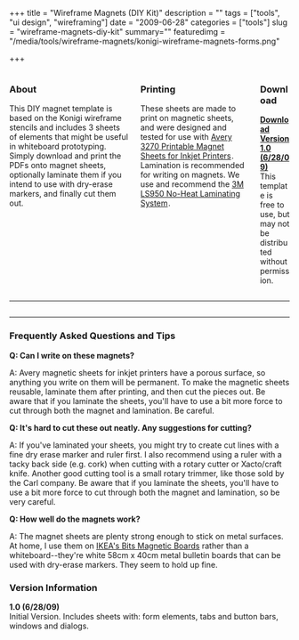 +++
title = "Wireframe Magnets (DIY Kit)"
description = ""
tags = ["tools", "ui design", "wireframing"]
date = "2009-06-28"
categories = ["tools"]
slug = "wireframe-magnets-diy-kit"
summary=""
featuredimg = "/media/tools/wireframe-magnets/konigi-wireframe-magnets-forms.png"

+++



<div class="columns">
<div class="column">
<h3>About</h3>
<p>This DIY magnet template is based on the Konigi wireframe stencils and includes 3 sheets of elements that might be useful in whiteboard prototyping. Simply download and print the PDFs onto magnet sheets, optionally laminate them if you intend to use with dry-erase markers, and finally cut them out.</p>
</div>
<div class="column">
<h3>Printing</h3>
<p>These sheets are made to print on magnetic sheets, and were designed and tested for use with <a href="//www.amazon.com/gp/product/B00006HN5Q?ie=UTF8&amp;tag=urlgreyhot-20&amp;linkCode=as2&amp;camp=1789&amp;creative=9325&amp;creativeASIN=B00006HN5Q">Avery 3270 Printable Magnet Sheets for Inkjet Printers</a><img src="//www.assoc-amazon.com/e/ir?t=urlgreyhot-20&amp;l=as2&amp;o=1&amp;a=B00006HN5Q" width="1" height="1" border="0" alt="" style="border:none !important; margin:0px !important;" />. Lamination is recommended for writing on magnets. We use and recommend the <a href="//www.amazon.com/gp/product/B00004TS5Y?ie=UTF8&amp;tag=urlgreyhot-20&amp;linkCode=as2&amp;camp=1789&amp;creative=9325&amp;creativeASIN=B00004TS5Y">3M LS950 No-Heat Laminating System</a><img src="//www.assoc-amazon.com/e/ir?t=urlgreyhot-20&amp;l=as2&amp;o=1&amp;a=B00004TS5Y" width="1" height="1" border="0" alt="" style="border:none !important; margin:0px !important;" />.
</p>
</div>
<div class="column">
<h3>Download</h3>
<p><strong><a href="/media/tools/wireframe-magnets/konigi-wireframe-magnets.pdf.zip">Download Version 1.0 (6/28/09)</a></strong><br />
<span class="t10">This template is free to use, but may not be distributed without permission.</span></p>
</div>
</div>
<hr>
<div class="thumbs">
<!-- thumbs --><!-- thumbs -->
<div class="columns">
<div class="column">
<a href="/media/tools/wireframe-magnets/konigi-wireframe-magnets-forms.png" class="group" rel="group"><img src="/media/tools/wireframe-magnets/konigi-wireframe-magnets-forms-thumb.png" alt="" class="img-responsive" /></a>
</div>
<div class="column">
<a href="/media/tools/wireframe-magnets/konigi-wireframe-magnets-tabs-buttonbars.png" class="group" rel="group"><img src="/media/tools/wireframe-magnets/konigi-wireframe-magnets-tabs-buttonbars-thumb.png" alt="" class="img-responsive" /></a>
</div>
<div class="column">
<a href="/media/tools/wireframe-magnets/konigi-wireframe-magnets-windows-dialogs.png" class="group" rel="group"><img src="/media/tools/wireframe-magnets/konigi-wireframe-magnets-windows-dialogs-thumb.png" alt="" class="img-responsive" /></a>
</div>
</div>
</div>
<!-- /thumbs --><!-- /thumbs --><hr>
<div class="faq">
<!-- faq --><!-- faq --><h3>Frequently Asked Questions and Tips</h3>
<p><strong>Q: Can I write on these magnets?</strong></p>
<p>A: Avery magnetic sheets for inkjet printers have a porous surface, so anything you write on them will be permanent. To make the magnetic sheets reusable, laminate them after printing, and then cut the pieces out.  Be aware that if you laminate the sheets, you'll have to use a bit more force to cut through both the magnet and lamination. Be careful.</p>
<p><strong>Q: It's hard to cut these out neatly. Any suggestions for cutting?</strong></p>
<p>A: If you've laminated your sheets, you might try to create cut lines with a fine dry erase marker and ruler first. I also recommend using a ruler with a tacky back side (e.g. cork) when cutting with a rotary cutter or Xacto/craft knife. Another good cutting tool is a small rotary trimmer, like those sold by the Carl company. Be aware that if you laminate the sheets, you'll have to use a bit more force to cut through both the magnet and lamination, so be very careful.</p>
<p><strong>Q: How well do the magnets work?</strong></p>
<p>A: The magnet sheets are plenty strong enough to stick on metal surfaces. At home, I use them on <a href="//www.ikea.com/us/en/catalog/products/90059072">IKEA's Bits Magnetic Boards</a> rather than a whiteboard--they're white 58cm x 40cm metal bulletin boards that can be used with dry-erase markers. They seem to hold up fine. </p>
</div>
<!-- /faq --><!-- /faq --><div class="version">
<h3>Version Information</h3>
<p>
<strong>1.0 (6/28/09)</strong><br />
Initial Version. Includes sheets with: form elements, tabs and button bars, windows and dialogs.
</p>
</div>
